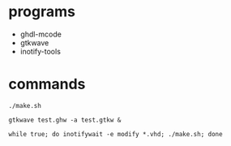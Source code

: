 # programs

* ghdl-mcode
* gtkwave
* inotify-tools

# commands

```
./make.sh
```

```
gtkwave test.ghw -a test.gtkw &
```

```
while true; do inotifywait -e modify *.vhd; ./make.sh; done
```
